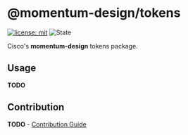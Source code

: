 # @momentum-design/tokens

[![license: mit](https://img.shields.io/badge/License-MIT-blueviolet?style=flat-square)](https://github.com/momentum-design/momentum-design/blob/design-token-updates/LICENSE)
![State](https://img.shields.io/badge/State-Alpha-blue?style=flat-square)

Cisco's **momentum-design** tokens package.

## Usage

**TODO**

## Contribution

**TODO** - [Contribution Guide](./CONTRIBUTING.md)
